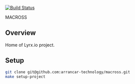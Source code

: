 [![Build Status](https://travis-ci.org/arrancar-technology/macross.png?branch=develop)](https://travis-ci.org/arrancar-technology/macross)

MACROSS

## Overview ##
Home of Lyrx.io project.

## Setup ##
```bash
git clone git@github.com:arrancar-technology/macross.git
make setup-project
```
